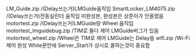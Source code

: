 LM_Guide.zip /(Delay쓰는거)LMGuide움직임
SmartLocker_LM4075.zip /(Delay쓰는거)전동실린더 움직임 미완성본, 완성본은 상준이가 안올렸음 
motortest.zip /(Delay쓰는거)LMGuide랑 Wheel 움직임
motortest_lmguidebug.zip /TIM로 둘다 제어 LMGuide버그가 있음
motortest_wheel.zip /Wheel은 TIM로 제어 LMGuide는 Delay씀
wifi.zip /Wi-Fi제어 완성 While문안에 Server_Start가 상시로 콜하는것이 중요함
